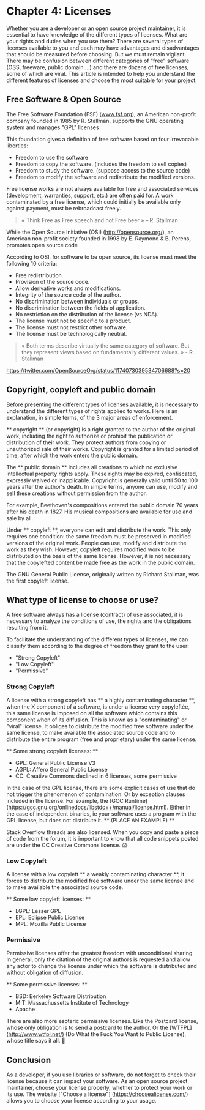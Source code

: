 # Chapter 4: Licenses

Whether you are a developer or an open source project maintainer, it is essential to have knowledge of the different types of licenses. What are your rights and duties when you use them? There are several types of licenses available to you and each may have advantages and disadvantages that should be measured before choosing. But we must remain vigilant. There may be confusion between different categories of "free" software (OSS, freeware, public domain ...) and there are dozens of free licenses, some of which are viral. This article is intended to help you understand the different features of licenses and choose the most suitable for your project.

## Free Software & Open Source

The Free Software Foundation (FSF) (www.fsf.org), an American non-profit company founded in 1985 by R. Stallman, supports the GNU operating system and manages "GPL" licenses

This foundation gives a definition of free software based on four irrevocable liberties:

- Freedom to use the software
- Freedom to copy the software. (includes the freedom to sell copies)
- Freedom to study the software. (suppose access to the source code)
- Freedom to modify the software and redistribute the modified versions.

Free license works are not always available for free and associated services (development, warranties, support, etc.) are often paid for. A work contaminated by a free license, which could initially be available only against payment, must be rebroadcast freely.

> « Think Free as Free speech and not Free beer » – R. Stallman

While the Open Source Initiative (OSI) (http://opensource.org/), an American non-profit society founded in 1998 by E. Raymond & B. Perens, promotes open source code

According to OSI, for software to be open source, its license must meet the following 10 criteria:

- Free redistribution.
- Provision of the source code.
- Allow derivative works and modifications.
- Integrity of the source code of the author.
- No discrimination between individuals or groups.
- No discrimination between the fields of application.
- No restriction on the distribution of the license (vs NDA).
- The license must not be specific to a product.
- The license must not restrict other software.
- The license must be technologically neutral.

> « Both terms describe virtually the same category of software. But they represent views based on fundamentally different values. » - R. Stallman

https://twitter.com/OpenSourceOrg/status/1174073039534706688?s=20


## Copyright, copyleft and public domain

Before presenting the different types of licenses available, it is necessary to understand the different types of rights applied to works. Here is an explanation, in simple terms, of the 3 major areas of enforcement.

** copyright ** (or copyright) is a right granted to the author of the original work, including the right to authorize or prohibit the publication or distribution of their work. They protect authors from copying or unauthorized sale of their works. Copyright is granted for a limited period of time, after which the work enters the public domain.

The ** public domain ** includes all creations to which no exclusive intellectual property rights apply. These rights may be expired, confiscated, expressly waived or inapplicable. Copyright is generally valid until 50 to 100 years after the author's death. In simple terms, anyone can use, modify and sell these creations without permission from the author.

For example, Beethoven's compositions entered the public domain 70 years after his death in 1827. His musical compositions are available for use and sale by all.

Under ** copyleft **, everyone can edit and distribute the work. This only requires one condition: the same freedom must be preserved in modified versions of the original work. People can use, modify and distribute the work as they wish. However, copyleft requires modified work to be distributed on the basis of the same license. However, it is not necessary that the copylefted content be made free as the work in the public domain.

The GNU General Public License, originally written by Richard Stallman, was the first copyleft license.


## What type of license to choose or use?

A free software always has a license (contract) of use associated, it is necessary to analyze the conditions of use, the rights and the obligations resulting from it.

To facilitate the understanding of the different types of licenses, we can classify them according to the degree of freedom they grant to the user:

- "Strong Copyleft"
- "Low Copyleft"
- "Permissive"


### Strong Copyleft

A license with a strong copyleft has ** a highly contaminating character **, when the X component of a software, is under a license very copyleftée, this same license is imposed on all the software which contains this component when of its diffusion. This is known as a "contaminating" or "viral" license. It obliges to distribute the modified free software under the same license, to make available the associated source code and to distribute the entire program (free and proprietary) under the same license.

** Some strong copyleft licenses: **
- GPL: General Public License V3
- AGPL: Affero General Public License
- CC: Creative Commons declined in 6 licenses, some permissive

In the case of the GPL license, there are some explicit cases of use that do not trigger the phenomenon of contamination. Or by exception clauses included in the license. For example, the [GCC Runtime] (https://gcc.gnu.org/onlinedocs/libstdc++/manual/license.html). Either in the case of independent binaries, ie your software uses a program with the GPL license, but does not distribute it. ** (PLACE AN EXAMPLE) **

Stack Overflow threads are also licensed. When you copy and paste a piece of code from the forum, it is important to know that all code snippets posted are under the CC Creative Commons license. 😱


### Low Copyleft

A license with a low copyleft ** a weakly contaminating character **, it forces to distribute the modified free software under the same license and to make available the associated source code.

** Some low copyleft licenses: **
- LGPL: Lesser GPL
- EPL: Eclipse Public License
- MPL: Mozilla Public License


### Permissive

Permissive licenses offer the greatest freedom with unconditional sharing. In general, only the citation of the original authors is requested and allow any actor to change the license under which the software is distributed and without obligation of diffusion.

** Some permissive licenses: **
- BSD: Berkeley Software Distribution
- MIT: Massachussetts Institute of Technology
- Apache

There are also more esoteric permissive licenses. Like the Postcard license, whose only obligation is to send a postcard to the author. Or the [WTFPL] (http://www.wtfpl.net/) (Do What the Fuck You Want to Public License), whose title says it all. 🙂


## Conclusion

As a developer, if you use libraries or software, do not forget to check their license because it can impact your software. As an open source project maintainer, choose your license properly, whether to protect your work or its use. The website ["Choose a license"] (https://choosealicense.com/) allows you to choose your license according to your usage.

